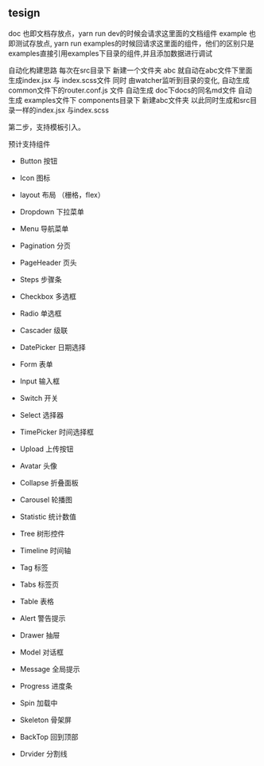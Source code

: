 ## tesign

doc 也即文档存放点，yarn run dev的时候会请求这里面的文档组件
example 也即测试存放点, yarn run examples的时候回请求这里面的组件，他们的区别只是examples直接引用examples下目录的组件,并且添加数据进行调试


自动化构建思路
每次在src目录下 新建一个文件夹 abc 就自动在abc文件下里面生成index.jsx 与 index.scss文件
同时 由watcher监听到目录的变化,
自动生成 common文件下的router.conf.js 文件
自动生成 doc下docs的同名md文件
自动生成 examples文件下 components目录下 新建abc文件夹 以此同时生成和src目录一样的index.jsx 与index.scss

第二步，支持模板引入。

预计支持组件

+ Button 按钮
+ Icon 图标

+ layout 布局 （栅格，flex）
+ Dropdown  下拉菜单
+ Menu  导航菜单
+ Pagination 分页
+ PageHeader 页头 
+ Steps 步骤条
+ Checkbox 多选框
+ Radio  单选框
+ Cascader  级联  
+ DatePicker 日期选择
+ Form 表单
+ Input 输入框
+ Switch 开关
+ Select 选择器
+ TimePicker 时间选择框
+ Upload 上传按钮
+ Avatar  头像
+ Collapse 折叠面板
+ Carousel  轮播图
+ Statistic 统计数值
+ Tree 树形控件
+ Timeline 时间轴
+ Tag 标签
+ Tabs 标签页
+ Table 表格
+ Alert 警告提示
+ Drawer 抽屉
+ Model 对话框
+ Message 全局提示
+ Progress 进度条
+ Spin 加载中
+ Skeleton 骨架屏
+ BackTop 回到顶部
+ Drvider 分割线